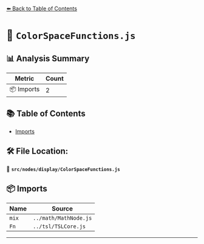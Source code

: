 [⬅️ Back to Table of Contents](../../../index.md)

# 📄 `ColorSpaceFunctions.js`

## 📊 Analysis Summary

| Metric | Count |
|--------|-------|
| 📦 Imports | 2 |

## 📚 Table of Contents

- [Imports](#imports)

## 🛠️ File Location:
📂 **`src/nodes/display/ColorSpaceFunctions.js`**

## 📦 Imports

| Name | Source |
|------|--------|
| `mix` | `../math/MathNode.js` |
| `Fn` | `../tsl/TSLCore.js` |


---